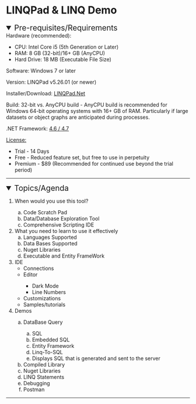 # LINQPad & LINQ Demo

<details open='open'>
<summary style='font-size: 1.5em;'>Pre-requisites/Requirements</summary>
<div>
Hardware (recommended):
<ul>
    <li>CPU: Intel Core i5 (5th Generation or Later)</li>
    <li>RAM: 8 GB (32-bit)/16+ GB (AnyCPU)</li>
    <li>Hard Drive: 18 MB (Executable File Size)</li>
</ul>
Software: Windows 7 or later

Version: LINQPad v5.26.01 (or newer)

Installer/Download: [LINQPad.Net](http://www.linqpad.net/Download.aspx)

Build: 32-bit vs. AnyCPU build - AnyCPU build is recommended for Windows 64-bit operating systems with 16+ GB of RAM. Particularly if large datasets or object graphs are anticipated during processes.

.NET Framework: [4.6 / 4.7](https://www.microsoft.com/net/download/all)

[License:](https://www.linqpad.net/Purchase.aspx)<br/>
<ul>
    <li>Trial - 14 Days</li>
    <li>Free - Reduced feature set, but free to use in perpetuity</li>
    <li>Premium - $89 (Recommended for continued use beyond the trial period)</li>
</ul>
</div>
</details>
<hr />
<details  open='open'>
<summary style='font-size: 1.5em;'>Topics/Agenda</summary>
<div>
    <ol>
        <li>When would you use this tool?</li>
            <ol type='a'>
                <li>Code Scratch Pad</li>
                <li>Data/Database Exploration Tool</li>
                <li>Comprehensive Scripting IDE</li>
            </ol>
        <li>What you need to learn to use it effectively<br />
            <ol type='a'>
                <li>Languages Supported</li>
                <li>Data Bases Supported</li>
                <li>Nuget Libraries</li>
                <li>Executable and Entity FrameWork</li>
            </ol>
        </li>
        <li>IDE                
            <ul>
                <li>Connections</li>
                <li>Editor</li>
                    <ul>
                        <li>Dark Mode</li>
                        <li>Line Numbers</li>
                    </ul>
                <li>Customizations</li>
                <li>Samples/tutorials</li>
            </ul>
        </li>
        <li>Demos</li>
            <ol type='a'>
                <li>DataBase Query</li>
                    <ol type='a'>
                        <li>SQL</li>
                        <li>Embedded SQL</li>
                        <li>Entity Framework</li>
                        <li>Linq-To-SQL</li>
                        <li>Displays SQL that is generated and sent to the server</li>
                    </ol>
                <li>Compiled Library</li>
                <li>Nuget Libraries</li>
                <li>LINQ Statements</li>
                <li>Debugging</li>
                <li>Postman</li>
            </ol>
    </ol>
</div>
</details>
<hr />